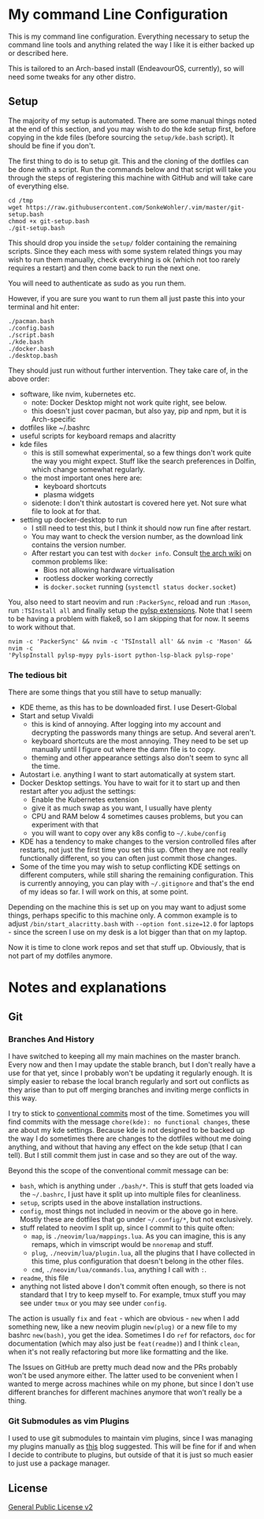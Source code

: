 # My command Line Configuration

This is my command line configuration. Everything necessary to setup the
command line tools and anything related the way I like it is either backed up
or described here.

This is tailored to an Arch-based install (EndeavourOS, currently), so will need
some tweaks for any other distro.

## Setup

The majority of my setup is automated.  There are some manual things noted at
the end of this section, and you may wish to do the kde setup first, before
copying in the kde files (before sourcing the `setup/kde.bash` script).  It
should be fine if you don't.

The first thing to do is to setup git.  This and the cloning of the dotfiles can
be done with a script.  Run the commands below and that script will take you
through the steps of registering this machine with GitHub and will take care of
everything else.

```
cd /tmp
wget https://raw.githubusercontent.com/SonkeWohler/.vim/master/git-setup.bash
chmod +x git-setup.bash
./git-setup.bash
```

This should drop you inside the `setup/` folder containing the remaining
scripts.  Since they each mess with some system related things you may wish to
run them manually, check everything is ok (which not too rarely requires a
restart) and then come back to run the next one.

You will need to authenticate as sudo as you run them.

However, if you are sure you want to run them all just paste this into your
terminal and hit enter:

```
./pacman.bash
./config.bash
./script.bash
./kde.bash
./docker.bash
./desktop.bash
```

They should just run without further intervention.  They take care of, in the
above order:

* software, like nvim, kubernetes etc.
  - note: Docker Desktop might not work quite right, see below.
  - this doesn't just cover pacman, but also yay, pip and npm, but it is
    Arch-specific
* dotfiles like ~/.bashrc
* useful scripts for keyboard remaps and alacritty
* kde files
  - this is still somewhat experimental, so a few things don't work quite the
    way you might expect.  Stuff like the search preferences in Dolfin, which
    change somewhat regularly.
  - the most important ones here are:
    - keyboard shortcuts
    - plasma widgets
  - sidenote: I don't think autostart is covered here yet.  Not sure what file
    to look at for that.
* setting up docker-desktop to run
  - I still need to test this, but I think it should now run fine after restart.
  - You may want to check the version number, as the download link contains the
    version number.
  - After restart you can test with `docker info`.  Consult [the arch
    wiki](https://wiki.archlinux.org/title/Docker) on common problems like:
    - Bios not allowing hardware virtualisation
    - rootless docker working correctly
    - is `docker.socket` running (`systemctl status docker.socket`)

You, also need to start neovim and run `:PackerSync`, reload and run `:Mason`,
run `:TSInstall all` and finally setup the [pylsp
extensions](https://github.com/williamboman/mason-lspconfig.nvim/blob/main/lua/mason-lspconfig/server_configurations/pylsp/README.md).
Note that I seem to be having a problem with flake8, so I am skipping that for
now.  It seems to work without that.

```
nvim -c 'PackerSync' && nvim -c 'TSInstall all' && nvim -c 'Mason' && nvim -c
'PylspInstall pylsp-mypy pyls-isort python-lsp-black pylsp-rope'
```

### The tedious bit

There are some things that you still have to setup manually:
* KDE theme, as this has to be downloaded first.  I use Desert-Global
* Start and setup Vivaldi
  - this is kind of annoying.  After logging into my account and decrypting the
    passwords many things are setup.  And several aren't.
  - keyboard shortcuts are the most annoying.  They need to be set up manually
    until I figure out where the damn file is to copy.
  - theming and other appearance settings also don't seem to sync all the time.
* Autostart i.e. anything I want to start automatically at system start.
* Docker Desktop settings.  You have to wait for it to start up and then restart
  after you adjust the settings:
  - Enable the Kubernetes extension
  - give it as much swap as you want, I usually have plenty
  - CPU and RAM below 4 sometimes causes problems, but you can experiment with
    that
  - you will want to copy over any k8s config to `~/.kube/config`
* KDE has a tendency to make changes to the version controlled files after
  restarts, not just the first time you set this up.  Often they are not really
  functionally different, so you can often just commit those changes.
* Some of the time you may wish to setup conflicting KDE settings on different
  computers, while still sharing the remaining configuration.  This is currently
  annoying, you can play with `~/.gitignore` and that's the end of my ideas so
  far.  I will work on this, at some point.

Depending on the machine this is set up on you may want to adjust some things,
perhaps specific to this machine only.  A common example is to adjust
`/bin/start_alacritty.bash` with `--option font.size=12.0` for laptops - since
the screen I use on my desk is a lot bigger than that on my laptop.

Now it is time to clone work repos and set that stuff up.  Obviously, that is
not part of my dotfiles anymore.

# Notes and explanations

## Git

### Branches And History

I have switched to keeping all my main machines on the master branch.  Every now
and then I may update the stable branch, but I don't really have a use for that
yet, since I probably won't be updating it regularly enough.  It is simply
easier to rebase the local branch regularly and sort out conflicts as they arise
than to put off merging branches and inviting merge conflicts in this way.

I try to stick to [conventional
commits](https://www.conventionalcommits.org/en/v1.0.0/) most of the time.
Sometimes you will find commits with the message `chore(kde): no functional
changes`, these are about my kde settings.  Because kde is not designed to be
backed up the way I do sometimes there are changes to the dotfiles without me
doing anything, and without that having any effect on the kde setup (that I can
tell).  But I still commit them just in case and so they are out of the way.

Beyond this the scope of the conventional commit message can be:
* `bash`, which is anything under `./bash/*`.  This is stuff that gets loaded
  via the `~/.bashrc`, I just have it split up into multiple files for
  cleanliness.
* `setup`, scripts used in the above installation instructions.
* `config`, most things not included in neovim or the above go in here.  Mostly
  these are dotfiles that go under `~/.config/*`, but not exclusively.
* stuff related to neovim I split up, since I commit to this quite often:
    - `map`, is `./neovim/lua/mappings.lua`.  As you can imagine, this is
      any remaps, which in vimscript would be `nnoremap` and stuff.
    - `plug`, `./neovim/lua/plugin.lua`, all the plugins that I have collected
      in this time, plus configuration that doesn't belong in the other files.
    - `cmd`, `./neovim/lua/commands.lua`, anything I call with `:`.
* `readme`, this file
* anything not listed above I don't commit often enough, so there is not
  standard that I try to keep myself to.  For example, tmux stuff you may see
  under `tmux` or you may see under `config`.

The action is usually `fix` and `feat` - which are obvious - `new` when I add
something new, like a new neovim plugin `new(plug)` or a new file to my bashrc
`new(bash)`, you get the idea.  Sometimes I do `ref` for refactors, `doc` for
documentation (which may also just be `feat(readme)`) and I think `clean`, when
it's not really refactoring but more like formatting and the like.

The Issues on GitHub are pretty much dead now and the PRs probably won't be used
anymore either.  The latter used to be convenient when I wanted to merge across
machines while on my phone, but since I don't use different branches for
different machines anymore that won't really be a thing.

### Git Submodules as vim Plugins

I used to use git submodules to maintain vim plugins, since I was managing my
plugins manually as [this](https://vimways.org/2018/from-vimrc-to-vim/) blog
suggested.  This will be fine for if and when I decide to contribute to plugins,
but outside of that it is just so much easier to just use a package manager.

## License

[General Public License v2](https://www.gnu.org/licenses/old-licenses/gpl-2.0.en.html)
